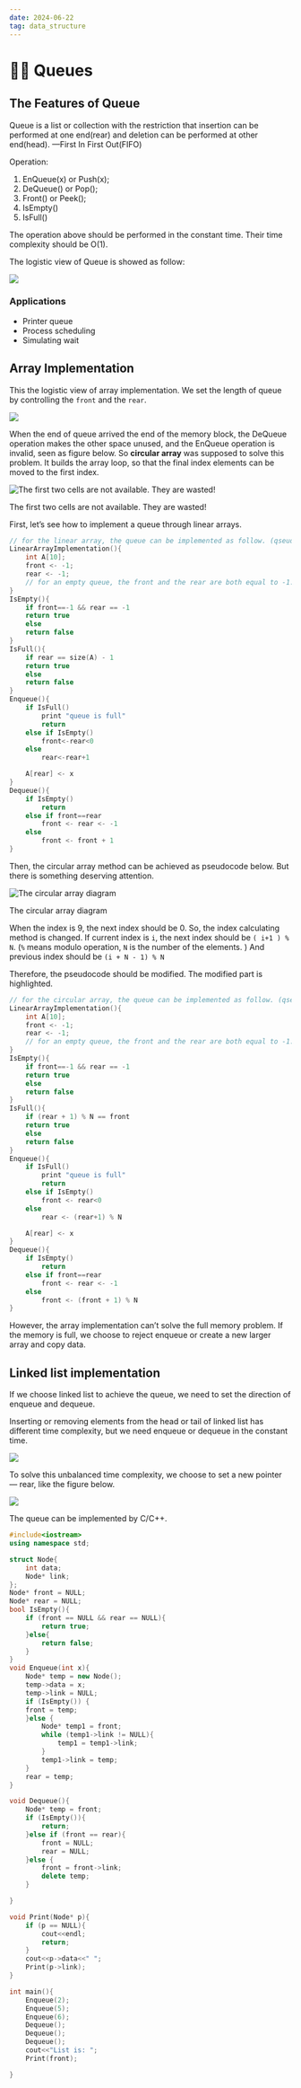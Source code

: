 ```yaml
---
date: 2024-06-22
tag: data_structure
---
```


# 🚶‍♂️ Queues

## The Features of Queue

Queue is a list or collection with the restriction that insertion can be performed at one end(rear) and deletion can be performed at other end(head). —First In First Out(FIFO)

Operation:

1. EnQueue(x) or Push(x);
2. DeQueue() or Pop();
3. Front() or Peek();
4. IsEmpty()
5. IsFull()

The operation above should be performed in the constant time. Their time complexity should be O(1).

The logistic view of Queue is showed as follow:

![](/images/data_structure/queue/Untitled.png)

### Applications

- Printer queue
- Process scheduling
- Simulating wait

## Array Implementation

This the logistic view of array implementation. We set the length of queue by controlling the `front` and the `rear`.

![](/images/data_structure/queue/Untitled%201.png)

When the end of queue arrived the end of the memory block, the DeQueue operation makes the other space unused, and the EnQueue operation is invalid, seen as figure below. So **circular array** was supposed to solve this problem. It builds the array loop, so that the final index elements can be moved to the first index.

![The first two cells are not available. They are wasted! ](/images/data_structure/queue/Untitled%202.png)

The first two cells are not available. They are wasted!

First, let’s see how to implement a queue through linear arrays.

```cpp
// for the linear array, the queue can be implemented as follow. (qseudocode)
LinearArrayImplementation(){
	int A[10];
	front <- -1;
	rear <- -1;
	// for an empty queue, the front and the rear are both equal to -1.
}
IsEmpty(){
	if front==-1 && rear == -1
	return true
	else
	return false
}
IsFull(){
	if rear == size(A) - 1
	return true
	else
	return false
}
Enqueue(){
	if IsFull()
		print "queue is full"
		return
	else if IsEmpty()
		front<-rear<0
	else
		rear<-rear+1

	A[rear] <- x
}
Dequeue(){
	if IsEmpty()
		return
	else if front==rear
		front <- rear <- -1
	else
		front <- front + 1
}
```

Then, the circular array method can be achieved as pseudocode below. But there is something deserving attention.

![The circular array diagram](/images/data_structure/queue/Untitled%203.png)

The circular array diagram

When the index is 9, the next index should be 0. So, the index calculating method is changed. If current index is `i`, the next index should be `( i+1 ) % N`. (`%` means modulo operation, `N` is the number of the elements. ) And previous index should be `(i + N - 1) % N`

Therefore, the pseudocode should be modified. The modified part is highlighted.

```cpp
// for the circular array, the queue can be implemented as follow. (qseudocode)
LinearArrayImplementation(){
	int A[10];
	front <- -1;
	rear <- -1;
	// for an empty queue, the front and the rear are both equal to -1.
}
IsEmpty(){
	if front==-1 && rear == -1
	return true
	else
	return false
}
IsFull(){
	if (rear + 1) % N == front
	return true
	else
	return false
}
Enqueue(){
	if IsFull()
		print "queue is full"
		return
	else if IsEmpty()
		front <- rear<0
	else
		rear <- (rear+1) % N

	A[rear] <- x
}
Dequeue(){
	if IsEmpty()
		return
	else if front==rear
		front <- rear <- -1
	else
		front <- (front + 1) % N
}
```

However, the array implementation can’t solve the full memory problem. If the memory is full, we choose to reject enqueue or create a new larger array and copy data.

## Linked list implementation

If we choose linked list to achieve the queue, we need to set the direction of enqueue and dequeue.

Inserting or removing elements from the head or tail of linked list has different time complexity, but we need enqueue or dequeue in the constant time.

![](/images/data_structure/queue/Untitled%204.png)

To solve this unbalanced time complexity, we choose to set a new pointer — rear, like the figure below.

![](/images/data_structure/queue/Untitled%205.png)

The queue can be implemented by C/C++.

```cpp
#include<iostream>
using namespace std;

struct Node{
	int data;
	Node* link;
};
Node* front = NULL;
Node* rear = NULL;
bool IsEmpty(){
	if (front == NULL && rear == NULL){
		return true;
	}else{
		return false;
	}
}
void Enqueue(int x){
	Node* temp = new Node();
	temp->data = x;
	temp->link = NULL;
	if (IsEmpty()) {
	front = temp;
	}else {
		Node* temp1 = front;
		while (temp1->link != NULL){
			temp1 = temp1->link;
		}
		temp1->link = temp;
	}
	rear = temp;
}

void Dequeue(){
	Node* temp = front;
	if (IsEmpty()){
		return;
	}else if (front == rear){
		front = NULL;
		rear = NULL;
	}else {
		front = front->link;
		delete temp;
	}

}

void Print(Node* p){
	if (p == NULL){
		cout<<endl;
		return;
	}
	cout<<p->data<<" ";
	Print(p->link);
}

int main(){
	Enqueue(2);
	Enqueue(5);
	Enqueue(6);
	Dequeue();
	Dequeue();
	Dequeue();
	cout<<"List is: ";
	Print(front);

}
```
